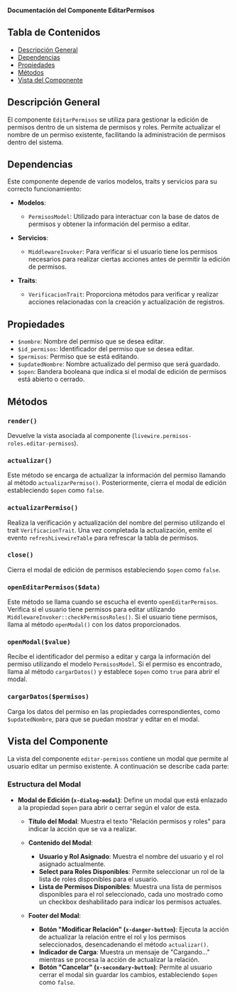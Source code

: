 **Documentación del Componente EditarPermisos**

## Tabla de Contenidos
- [Descripción General](#descripción-general)
- [Dependencias](#dependencias)
- [Propiedades](#propiedades)
- [Métodos](#métodos)
- [Vista del Componente](#vista-del-componente)

## Descripción General
El componente `EditarPermisos` se utiliza para gestionar la edición de permisos dentro de un sistema de permisos y roles. Permite actualizar el nombre de un permiso existente, facilitando la administración de permisos dentro del sistema.

## Dependencias
Este componente depende de varios modelos, traits y servicios para su correcto funcionamiento:

- **Modelos**:
  - `PermisosModel`: Utilizado para interactuar con la base de datos de permisos y obtener la información del permiso a editar.

- **Servicios**:
  - `MiddlewareInvoker`: Para verificar si el usuario tiene los permisos necesarios para realizar ciertas acciones antes de permitir la edición de permisos.

- **Traits**:
  - `VerificacionTrait`: Proporciona métodos para verificar y realizar acciones relacionadas con la creación y actualización de registros.

## Propiedades
- `$nombre`: Nombre del permiso que se desea editar.
- `$id_permisos`: Identificador del permiso que se desea editar.
- `$permisos`: Permiso que se está editando.
- `$updatedNombre`: Nombre actualizado del permiso que será guardado.
- `$open`: Bandera booleana que indica si el modal de edición de permisos está abierto o cerrado.

## Métodos

### `render()`
Devuelve la vista asociada al componente (`livewire.permisos-roles.editar-permisos`).

### `actualizar()`
Este método se encarga de actualizar la información del permiso llamando al método `actualizarPermiso()`. Posteriormente, cierra el modal de edición estableciendo `$open` como `false`.

### `actualizarPermiso()`
Realiza la verificación y actualización del nombre del permiso utilizando el trait `VerificacionTrait`. Una vez completada la actualización, emite el evento `refreshLivewireTable` para refrescar la tabla de permisos.

### `close()`
Cierra el modal de edición de permisos estableciendo `$open` como `false`.

### `openEditarPermisos($data)`
Este método se llama cuando se escucha el evento `openEditarPermisos`. Verifica si el usuario tiene permisos para editar utilizando `MiddlewareInvoker::checkPermisosRoles()`. Si el usuario tiene permisos, llama al método `openModal()` con los datos proporcionados.

### `openModal($value)`
Recibe el identificador del permiso a editar y carga la información del permiso utilizando el modelo `PermisosModel`. Si el permiso es encontrado, llama al método `cargarDatos()` y establece `$open` como `true` para abrir el modal.

### `cargarDatos($permisos)`
Carga los datos del permiso en las propiedades correspondientes, como `$updatedNombre`, para que se puedan mostrar y editar en el modal.

## Vista del Componente
La vista del componente `editar-permisos` contiene un modal que permite al usuario editar un permiso existente. A continuación se describe cada parte:

### Estructura del Modal
- **Modal de Edición (`x-dialog-modal`)**: Define un modal que está enlazado a la propiedad `$open` para abrir o cerrar según el valor de esta.
  
  - **Título del Modal**: Muestra el texto "Relación permisos y roles" para indicar la acción que se va a realizar.
  
  - **Contenido del Modal**:
    - **Usuario y Rol Asignado**: Muestra el nombre del usuario y el rol asignado actualmente.
    - **Select para Roles Disponibles**: Permite seleccionar un rol de la lista de roles disponibles para el usuario.
    - **Lista de Permisos Disponibles**: Muestra una lista de permisos disponibles para el rol seleccionado, cada uno mostrado como un checkbox deshabilitado para indicar los permisos actuales.
  
  - **Footer del Modal**:
    - **Botón "Modificar Relación" (`x-danger-button`)**: Ejecuta la acción de actualizar la relación entre el rol y los permisos seleccionados, desencadenando el método `actualizar()`.
    - **Indicador de Carga**: Muestra un mensaje de "Cargando..." mientras se procesa la acción de actualizar la relación.
    - **Botón "Cancelar" (`x-secondary-button`)**: Permite al usuario cerrar el modal sin guardar los cambios, estableciendo `$open` como `false`.